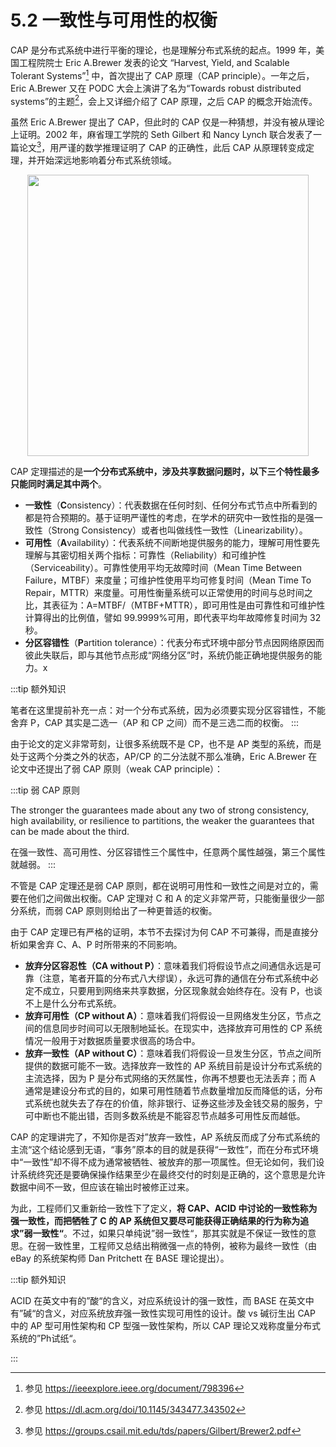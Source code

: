 # 5.2 一致性与可用性的权衡 

CAP 是分布式系统中进行平衡的理论，也是理解分布式系统的起点。1999 年，美国工程院院士 Eric A.Brewer 发表的论文 “Harvest, Yield, and Scalable Tolerant Systems”[^1] 中，首次提出了 CAP 原理（CAP principle）。一年之后，Eric A.Brewer 又在 PODC 大会上演讲了名为“Towards robust distributed systems”的主题[^2]，会上又详细介绍了 CAP 原理，之后 CAP 的概念开始流传。

虽然 Eric A.Brewer 提出了 CAP，但此时的 CAP 仅是一种猜想，并没有被从理论上证明。2002 年，麻省理工学院的 Seth Gilbert 和 Nancy Lynch 联合发表了一篇论文[^3]，用严谨的数学推理证明了 CAP 的正确性，此后 CAP 从原理转变成定理，并开始深远地影响着分布式系统领域。

<div  align="center">
	<img src="../assets/cap-theorem.png" width = "450"  align=center />
</div>

CAP 定理描述的是**一个分布式系统中，涉及共享数据问题时，以下三个特性最多只能同时满足其中两个**。

- **一致性**（**C**onsistency）：代表数据在任何时刻、任何分布式节点中所看到的都是符合预期的。基于证明严谨性的考虑，在学术的研究中一致性指的是强一致性（Strong Consistency）或者也叫做线性一致性（Linearizability）。
- **可用性**（**A**vailability）：代表系统不间断地提供服务的能力，理解可用性要先理解与其密切相关两个指标：可靠性（Reliability）和可维护性（Serviceability）。可靠性使用平均无故障时间（Mean Time Between Failure，MTBF）来度量；可维护性使用平均可修复时间（Mean Time To Repair，MTTR）来度量。可用性衡量系统可以正常使用的时间与总时间之比，其表征为：A=MTBF/（MTBF+MTTR），即可用性是由可靠性和可维护性计算得出的比例值，譬如 99.9999%可用，即代表平均年故障修复时间为 32 秒。
- **分区容错性**（**P**artition tolerance）：代表分布式环境中部分节点因网络原因而彼此失联后，即与其他节点形成“网络分区”时，系统仍能正确地提供服务的能力。x

:::tip 额外知识

笔者在这里提前补充一点：对一个分布式系统，因为必须要实现分区容错性，不能舍弃 P，CAP 其实是二选一（AP 和 CP 之间）而不是三选二而的权衡。
:::

由于论文的定义非常苛刻，让很多系统既不是 CP，也不是 AP 类型的系统，而是处于这两个分类之外的状态，AP/CP 的二分法就不那么准确，Eric A.Brewer 在论文中还提出了弱 CAP 原则（weak CAP principle）：

:::tip 弱 CAP 原则

The stronger the guarantees made about any two of strong
consistency, high availability, or resilience to partitions, the
weaker the guarantees that can be made about the third.

在强一致性、高可用性、分区容错性三个属性中，任意两个属性越强，第三个属性就越弱。
:::

不管是 CAP 定理还是弱 CAP 原则，都在说明可用性和一致性之间是对立的，需要在他们之间做出权衡。CAP 定理对 C 和 A 的定义非常严苛，只能衡量很少一部分系统，而弱 CAP 原则则给出了一种更普适的权衡。

由于 CAP 定理已有严格的证明，本节不去探讨为何 CAP 不可兼得，而是直接分析如果舍弃 C、A、P 时所带来的不同影响。

- **放弃分区容忍性（CA without P）**：意味着我们将假设节点之间通信永远是可靠（注意，笔者开篇的分布式八大缪误），永远可靠的通信在分布式系统中必定不成立，只要用到网络来共享数据，分区现象就会始终存在。没有 P，也谈不上是什么分布式系统。
- **放弃可用性（CP without A）**：意味着我们将假设一旦网络发生分区，节点之间的信息同步时间可以无限制地延长。在现实中，选择放弃可用性的 CP 系统情况一般用于对数据质量要求很高的场合中。
- **放弃一致性（AP without C）**：意味着我们将假设一旦发生分区，节点之间所提供的数据可能不一致。选择放弃一致性的 AP 系统目前是设计分布式系统的主流选择，因为 P 是分布式网络的天然属性，你再不想要也无法丢弃；而 A 通常是建设分布式的目的，如果可用性随着节点数量增加反而降低的话，分布式系统也就失去了存在的价值，除非银行、证券这些涉及金钱交易的服务，宁可中断也不能出错，否则多数系统是不能容忍节点越多可用性反而越低。


CAP 的定理讲完了，不知你是否对”放弃一致性，AP 系统反而成了分布式系统的主流“这个结论感到无语，“事务”原本的目的就是获得“一致性”，而在分布式环境中“一致性”却不得不成为通常被牺牲、被放弃的那一项属性。但无论如何，我们设计系统终究还是要确保操作结果至少在最终交付的时刻是正确的，这个意思是允许数据中间不一致，但应该在输出时被修正过来。

为此，工程师们又重新给一致性下了定义，**将 CAP、ACID 中讨论的一致性称为强一致性，而把牺牲了 C 的 AP 系统但又要尽可能获得正确结果的行为称为追求”弱一致性“**。不过，如果只单纯说”弱一致性“，那其实就是不保证一致性的意思。在弱一致性里，工程师又总结出稍微强一点的特例，被称为最终一致性（由 eBay 的系统架构师 Dan Pritchett 在 BASE 理论提出）。

:::tip 额外知识

ACID 在英文中有的”酸“的含义，对应系统设计的强一致性，而 BASE 在英文中有”碱“的含义，对应系统放弃强一致性实现可用性的设计。酸 vs 碱衍生出 CAP 中的 AP 型可用性架构和 CP 型强一致性架构，所以 CAP 理论又戏称度量分布式系统的”Ph试纸“。

:::


[^1]: 参见 https://ieeexplore.ieee.org/document/798396
[^2]: 参见 https://dl.acm.org/doi/10.1145/343477.343502
[^3]: 参见 https://groups.csail.mit.edu/tds/papers/Gilbert/Brewer2.pdf
